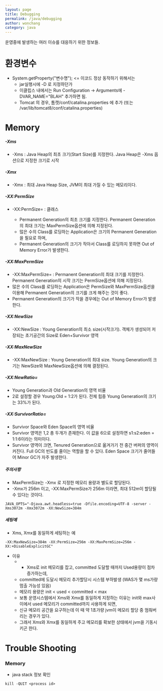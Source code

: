 ```yaml
---
layout: page
title: Debugging
permalink: /java/debugging
author: wonchang
category: java
---
```


운영중에 발생하는 여러 이슈를 대응하기 위한 정보들.





# 환경변수

 * System.getProperty("변수명"); <= 이코드 정상 동작하기 위해서는  
   * jar실행시에 -D 로 지정하던가
   * 이클립스 내에서는 Run Configuration -> Arguments에 -DVAR_NAME="BLAH"  추가하면 됨.
   * Tomcat 의 경우,  톰캣/conf/catalina.properties 에 추가 (또는 /var/lib/tomcat8/conf/catalina.properties)





# Memory

##### -Xms
 * -Xms<size> : Java Heap의 최초 크기(Start Size)를 지정한다. Java Heap은 -Xms 옵션으로 지정한 크기로 시작

##### -Xmx
 * -Xmx<Size> : 최대 Java Heap Size, JVM이 최대 가질 수 있는 메모리이다.


##### -XX:PermSize
 * -XX:PermSize=<size> : 클래스
   * Permanent Generation의 최초 크기를 지정한다. Permanent Generation의 최대 크기는 MaxPermSize옵션에 의해 지정된다. 
   * 많은 수의 Class를 로딩하는 Application은 크기의 Permanent Generation을 필요로 하며, 
   * Permanent Generation의 크기가 작아서 Class를 로딩하지 못하면 Out of Memory Error가 발생한다.

##### -XX:MaxPermSize
 * -XX:MaxPermSize=<size> : Permanent Generation의 최대 크기를 지정한다. Permanent Generation의 시작 크기는 PermSize옵션에 의해 지정된다. 
 * 많은 수의 Class를 로딩하는 Application은 PermSize와 MaxPermSize옵션을 이용해 Permanent Generation의 크기를 크게 해주는 것이 좋다. 
 * Permanent Generation의 크기가 작을 경우에는 Out of Memory Error가 발생한다.

##### -XX:NewSize
 * -XX:NewSize<size> : Young Generation의 최소 size(시작크기). 객체가 생성되어 저장되는 초기공간의 Size로 Eden+Survivor 영역

##### -XX:MaxNewSize
 * -XX:MaxNewSize<size> : Young Generation의 최대 size. Young Generation의 크기는 NewSize와 MaxNewSize옵션에 의해 결정된다.

##### -XX:NewRatio=<Value>
 * Young Generation과 Old Generation의 영역 비율
 * 2로 설정할 경우 Young:Old = 1:2가 된다. 전체 힙중 Young Generation의 크기는 33%가 된다.
 
##### -XX:SurvivorRatio=<Value>
 * Survivor Space와 Eden Space의 영역 비율
 * Survivor 영역은 1,2 총 두개가 존재한다. 이 값을 6으로 설정하면 s1:s2:eden = 1:1:6이라는 의미이다.
 * Survivor 영역이 크면, Tenured Generation으로 옮겨가기 전 중간 버퍼의 영역이 커진다. Full GC의 빈도를 줄이는 역할을 할 수 있다. Eden Space 크기가 줄어들어 Minor GC가 자주 발생한다.

#####  주의사항
 * MaxPermSize는 -Xmx 로 지정한 메모리 용량과 별도로 할당된다. 
 * -Xmx가 256m 이고, -XX:MaxPermSize가 256m 이라면, 최대 512m이 할당될 수 있다는 것이다.
 ```
 JAVA_OPTS="-Djava.awt.headless=true -Dfile.encoding=UTF-8 -server -Xms3072m -Xmx3072m -XX:NewSize=384m 
 ```


##### 세팅예

 * Xms, Xmx를 동일하게 세팅하는 예
 ```
 -XX:MaxNewSize=384m -XX:PermSize=256m -XX:MaxPermSize=256m -XX:+DisableExplicitGC"
 ```

 * 이유
   * - Xms로 init 메모리를 잡고, committed 도달할 때까지 Used용량이 점차 증가하는데, 
   * committed에 도달시 메모리 추가할당시 시스템 부하발생 (WAS가 몇 ms가량 멈출 가능성 있음)
   * 메모리 용량은 init < used < committed < max 
   * 보통 운영시스템에서 Xms와 Xmx를 동일하게 지정하는 이유는 init와 max사이에서 used 메모리가 committed까지 사용하게 되면, 
   * 신규 메모리 공간을 요구하는데 이 때 약 1초가량 jvm이 메모리 할당 중 멈춰버리는 경우가 있다. 
   * 그래서 Xms와 Xmx를 동일하게 주고 메모리를 확보한 상태에서 jvm을 기동시키곤 한다. 



# Trouble Shooting

### Memory 

 * java stack 정보 확인
 ```
 kill -QUIT <process id>
 ```


